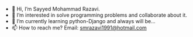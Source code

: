 - 👋 Hi, I’m Sayyed Mohammad Razavi.
- 👀 I’m interested in solve programming problems and collaborate about it.
- 🌱 I’m currently learning python-Django and always will be...
- 📫 How to reach me? Email: smrazavi1991@hotmail.com

<!---
Smrazavi1991/Smrazavi1991 is a ✨ special ✨ repository because its `README.md` (this file) appears on your GitHub profile.
You can click the Preview link to take a look at your changes.
--->
